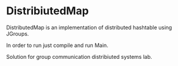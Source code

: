 # DistribiutedMap
DistributedMap is an implementation of distributed hashtable using JGroups.

In order to run just compile and run Main.

Solution for group communication distribiuted systems lab.


